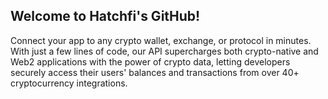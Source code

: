 ## Welcome to Hatchfi's GitHub!

Connect your app to any crypto wallet, exchange, or protocol in minutes.
With just a few lines of code, our API supercharges both crypto-native and Web2 applications with the power of crypto data, letting developers securely access their users' balances and transactions from over 40+ cryptocurrency integrations.
